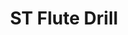 ---
# layout: product_detail
title: ST Flute Drill
img: /assets/images/drills/st_flute_drill-min.png
outline: /assets/images/outlines/center_drill-outline-min.png
---